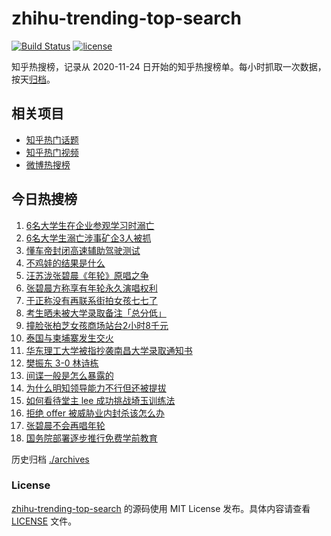 # zhihu-trending-top-search

[![Build Status](https://github.com/justjavac/zhihu-trending-top-search/workflows/ci/badge.svg?branch=main)](https://github.com/justjavac/zhihu-trending-top-search/actions)
[![license](https://img.shields.io/github/license/justjavac/zhihu-trending-top-search)](https://github.com/justjavac/zhihu-trending-top-search/blob/main/LICENSE)

知乎热搜榜，记录从 2020-11-24 日开始的知乎热搜榜单。每小时抓取一次数据，按天[归档](./archives)。

## 相关项目

- [知乎热门话题](https://github.com/justjavac/zhihu-trending-hot-questions)
- [知乎热门视频](https://github.com/justjavac/zhihu-trending-hot-video)
- [微博热搜榜](https://github.com/justjavac/weibo-trending-hot-search)

## 今日热搜榜

<!-- BEGIN -->
<!-- 最后更新时间 Sat Jul 26 2025 05:21:37 GMT+0800 (China Standard Time) -->

1. [6名大学生在企业参观学习时溺亡](https://www.zhihu.com/search?q=6%E5%90%8D%E5%A4%A7%E5%AD%A6%E7%94%9F%E5%9C%A8%E4%BC%81%E4%B8%9A%E5%8F%82%E8%A7%82%E5%AD%A6%E4%B9%A0%E6%97%B6%E6%BA%BA%E4%BA%A1)
1. [6名大学生溺亡涉事矿企3人被抓](https://www.zhihu.com/search?q=6%E5%90%8D%E5%A4%A7%E5%AD%A6%E7%94%9F%E6%BA%BA%E4%BA%A1%E6%B6%89%E4%BA%8B%E7%9F%BF%E4%BC%813%E4%BA%BA%E8%A2%AB%E6%8A%93)
1. [懂车帝封闭高速辅助驾驶测试](https://www.zhihu.com/search?q=%E6%87%82%E8%BD%A6%E5%B8%9D%E5%B0%81%E9%97%AD%E9%AB%98%E9%80%9F%E8%BE%85%E5%8A%A9%E9%A9%BE%E9%A9%B6%E6%B5%8B%E8%AF%95)
1. [不鸡娃的结果是什么](https://www.zhihu.com/search?q=%E4%B8%8D%E9%B8%A1%E5%A8%83%E7%9A%84%E7%BB%93%E6%9E%9C%E6%98%AF%E4%BB%80%E4%B9%88)
1. [汪苏泷张碧晨《年轮》原唱之争](https://www.zhihu.com/search?q=%E6%B1%AA%E8%8B%8F%E6%B3%B7%E5%BC%A0%E7%A2%A7%E6%99%A8%E3%80%8A%E5%B9%B4%E8%BD%AE%E3%80%8B%E5%8E%9F%E5%94%B1%E4%B9%8B%E4%BA%89)
1. [张碧晨方称享有年轮永久演唱权利](https://www.zhihu.com/search?q=%E5%BC%A0%E7%A2%A7%E6%99%A8%E6%96%B9%E7%A7%B0%E4%BA%AB%E6%9C%89%E5%B9%B4%E8%BD%AE%E6%B0%B8%E4%B9%85%E6%BC%94%E5%94%B1%E6%9D%83%E5%88%A9)
1. [于正称没有再联系街拍女孩七七了](https://www.zhihu.com/search?q=%E4%BA%8E%E6%AD%A3%E7%A7%B0%E6%B2%A1%E6%9C%89%E5%86%8D%E8%81%94%E7%B3%BB%E8%A1%97%E6%8B%8D%E5%A5%B3%E5%AD%A9%E4%B8%83%E4%B8%83%E4%BA%86)
1. [考生晒未被大学录取备注「总分低」](https://www.zhihu.com/search?q=%E8%80%83%E7%94%9F%E6%99%92%E6%9C%AA%E8%A2%AB%E5%A4%A7%E5%AD%A6%E5%BD%95%E5%8F%96%E5%A4%87%E6%B3%A8%E3%80%8C%E6%80%BB%E5%88%86%E4%BD%8E%E3%80%8D)
1. [撞脸张柏芝女孩商场站台2小时8千元](https://www.zhihu.com/search?q=%E6%92%9E%E8%84%B8%E5%BC%A0%E6%9F%8F%E8%8A%9D%E5%A5%B3%E5%AD%A9%E5%95%86%E5%9C%BA%E7%AB%99%E5%8F%B02%E5%B0%8F%E6%97%B68%E5%8D%83%E5%85%83)
1. [泰国与柬埔寨发生交火](https://www.zhihu.com/search?q=%E6%B3%B0%E5%9B%BD%E4%B8%8E%E6%9F%AC%E5%9F%94%E5%AF%A8%E5%8F%91%E7%94%9F%E4%BA%A4%E7%81%AB)
1. [华东理工大学被指抄袭南昌大学录取通知书](https://www.zhihu.com/search?q=%E5%8D%8E%E4%B8%9C%E7%90%86%E5%B7%A5%E5%A4%A7%E5%AD%A6%E8%A2%AB%E6%8C%87%E6%8A%84%E8%A2%AD%E5%8D%97%E6%98%8C%E5%A4%A7%E5%AD%A6%E5%BD%95%E5%8F%96%E9%80%9A%E7%9F%A5%E4%B9%A6)
1. [樊振东 3-0 林诗栋](https://www.zhihu.com/search?q=%E6%A8%8A%E6%8C%AF%E4%B8%9C%203-0%20%E6%9E%97%E8%AF%97%E6%A0%8B)
1. [间谍一般是怎么暴露的](https://www.zhihu.com/search?q=%E9%97%B4%E8%B0%8D%E4%B8%80%E8%88%AC%E6%98%AF%E6%80%8E%E4%B9%88%E6%9A%B4%E9%9C%B2%E7%9A%84)
1. [为什么明知领导能力不行但还被提拔](https://www.zhihu.com/search?q=%E4%B8%BA%E4%BB%80%E4%B9%88%E6%98%8E%E7%9F%A5%E9%A2%86%E5%AF%BC%E8%83%BD%E5%8A%9B%E4%B8%8D%E8%A1%8C%E4%BD%86%E8%BF%98%E8%A2%AB%E6%8F%90%E6%8B%94)
1. [如何看待堂主 lee 成功挑战埼玉训练法](https://www.zhihu.com/search?q=%E5%A6%82%E4%BD%95%E7%9C%8B%E5%BE%85%E5%A0%82%E4%B8%BB%20lee%20%E6%88%90%E5%8A%9F%E6%8C%91%E6%88%98%E5%9F%BC%E7%8E%89%E8%AE%AD%E7%BB%83%E6%B3%95)
1. [拒绝 offer 被威胁业内封杀该怎么办](https://www.zhihu.com/search?q=%E6%8B%92%E7%BB%9D%20offer%20%E8%A2%AB%E5%A8%81%E8%83%81%E4%B8%9A%E5%86%85%E5%B0%81%E6%9D%80%E8%AF%A5%E6%80%8E%E4%B9%88%E5%8A%9E)
1. [张碧晨不会再唱年轮](https://www.zhihu.com/search?q=%E5%BC%A0%E7%A2%A7%E6%99%A8%E4%B8%8D%E4%BC%9A%E5%86%8D%E5%94%B1%E5%B9%B4%E8%BD%AE)
1. [国务院部署逐步推行免费学前教育](https://www.zhihu.com/search?q=%E5%9B%BD%E5%8A%A1%E9%99%A2%E9%83%A8%E7%BD%B2%E9%80%90%E6%AD%A5%E6%8E%A8%E8%A1%8C%E5%85%8D%E8%B4%B9%E5%AD%A6%E5%89%8D%E6%95%99%E8%82%B2)

<!-- END -->

历史归档 [./archives](./archives)

### License

[zhihu-trending-top-search](https://github.com/justjavac/zhihu-trending-top-search) 的源码使用 MIT License
发布。具体内容请查看 [LICENSE](./LICENSE) 文件。
